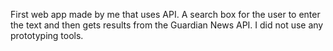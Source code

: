 First web app made by me that uses API. A search box for the user to enter the text and then gets results from the Guardian News API. I did not use any prototyping tools.
